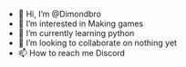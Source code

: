 - 👋 Hi, I’m @Dimondbro
- 👀 I’m interested in Making games
- 🌱 I’m currently learning python
- 💞️ I’m looking to collaborate on nothing yet
- 📫 How to reach me Discord

<!---
Dimondbro/Dimondbro is a ✨ special ✨ repository because its `README.md` (this file) appears on your GitHub profile.
You can click the Preview link to take a look at your changes.
--->
